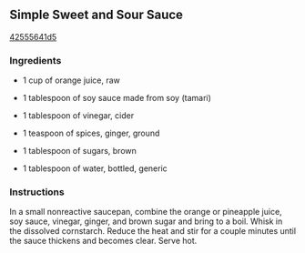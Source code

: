 ## Simple Sweet and Sour Sauce

[42555641d5](http://www.cookstr.com/recipes/simple-sweet-and-sour-sauce)

### Ingredients

 - 1 cup of orange juice, raw

 - 1 tablespoon of soy sauce made from soy (tamari)

 - 1 tablespoon of vinegar, cider

 - 1 teaspoon of spices, ginger, ground

 - 1 tablespoon of sugars, brown

 - 1 tablespoon of water, bottled, generic

### Instructions

In a small nonreactive saucepan, combine the orange or pineapple juice, soy sauce, vinegar, ginger, and brown sugar and bring to a boil. Whisk in the dissolved cornstarch. Reduce the heat and stir for a couple minutes until the sauce thickens and becomes clear. Serve hot.